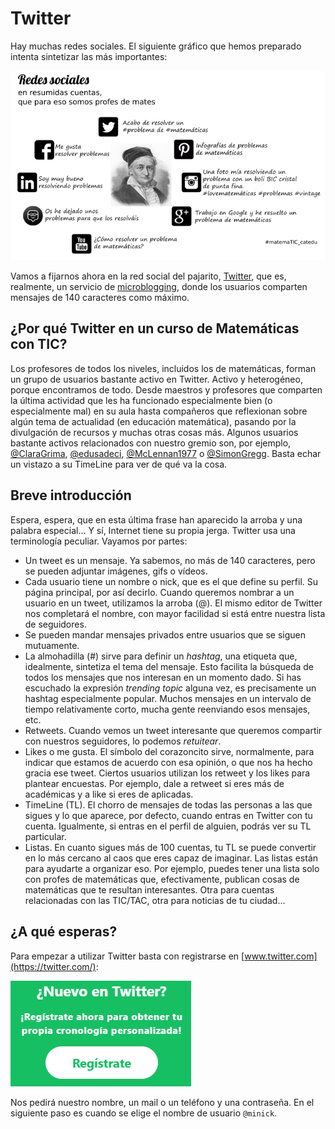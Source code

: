 # Twitter

Hay muchas redes sociales. El siguiente gráfico que hemos preparado intenta sintetizar las más importantes:

![](/redes-sociales/assets/redes-sociales-explicadas.png)

Vamos a fijarnos ahora en la red social del pajarito, [Twitter](https://twitter.com/), que es, realmente, un servicio de [microblogging](https://es.wikipedia.org/wiki/Twitter), donde los usuarios comparten mensajes de 140 caracteres como máximo.

## ¿Por qué Twitter en un curso de Matemáticas con TIC?

Los profesores de todos los niveles, incluidos los de matemáticas, forman un grupo de usuarios bastante activo en Twitter. Activo y heterogéneo, porque encontramos de todo. Desde maestros y profesores que comparten la última actividad que les ha funcionado especialmente bien \(o especialmente mal\) en su aula hasta compañeros que reflexionan sobre algún tema de actualidad \(en educación matemática\), pasando por la divulgación de recursos y muchas otras cosas más. Algunos usuarios bastante activos relacionados con nuestro gremio son, por ejemplo, [@ClaraGrima](https://twitter.com/ClaraGrima), [@edusadeci](https://twitter.com/edusadeci), [@McLennan1977](https://twitter.com/McLennan1977) o [@SimonGregg](https://twitter.com/Simon_Gregg). Basta echar un vistazo a su TimeLine para ver de qué va la cosa.

## Breve introducción

Espera, espera, que en esta última frase han aparecido la arroba y una palabra especial... Y sí, Internet tiene su propia jerga. Twitter usa una terminología peculiar. Vayamos por partes:

* Un tweet es un mensaje. Ya sabemos, no más de 140 caracteres, pero se pueden adjuntar imágenes, gifs o vídeos. 
* Cada usuario tiene un nombre o nick, que es el que define su perfil. Su página principal, por así decirlo. Cuando queremos nombrar a un usuario en un tweet, utilizamos la arroba \(@\). El mismo editor de Twitter nos completará el nombre, con mayor facilidad si está entre nuestra lista de seguidores.
* Se pueden mandar mensajes privados entre usuarios que se siguen mutuamente.
* La almohadilla \(\#\) sirve para definir un _hashtag_, una etiqueta que, idealmente, sintetiza el tema del mensaje. Esto facilita la búsqueda de todos los mensajes que nos interesan en un momento dado. Si has escuchado la expresión _trending topic_ alguna vez, es precisamente un hashtag especialmente popular. Muchos mensajes en un intervalo de tiempo relativamente corto, mucha gente reenviando esos mensajes, etc.
* Retweets. Cuando vemos un tweet interesante que queremos compartir con nuestros seguidores, lo podemos _retuitear_. 
* Likes o me gusta. El símbolo del corazoncito sirve, normalmente, para indicar que estamos de acuerdo con esa opinión, o que nos ha hecho gracia ese tweet. Ciertos usuarios utilizan los retweet y los likes para plantear encuestas. Por ejemplo, dale a retweet si eres más de académicas y a like si eres de aplicadas. 
* TimeLine \(TL\). El chorro de mensajes de todas las personas a las que sigues y lo que aparece, por defecto, cuando entras en Twitter con tu cuenta. Igualmente, si entras en el perfil de alguien, podrás ver su TL particular.
* Listas. En cuanto sigues más de 100 cuentas, tu TL se puede convertir en lo más cercano al caos que eres capaz de imaginar. Las listas están para ayudarte a organizar eso. Por ejemplo, puedes tener una lista solo con profes de matemáticas que, efectivamente, publican cosas de matemáticas que te resultan interesantes. Otra para cuentas relacionadas con las TIC/TAC, otra para noticias de tu ciudad... 

## ¿A qué esperas?

Para empezar a utilizar Twitter basta con registrarse en [www.twitter.com](https://twitter.com/):

![](/redes-sociales/assets/twitter-register.png)

Nos pedirá nuestro nombre, un mail o un teléfono y una contraseña. En el siguiente paso es cuando se elige el nombre de usuario `@minick`.

